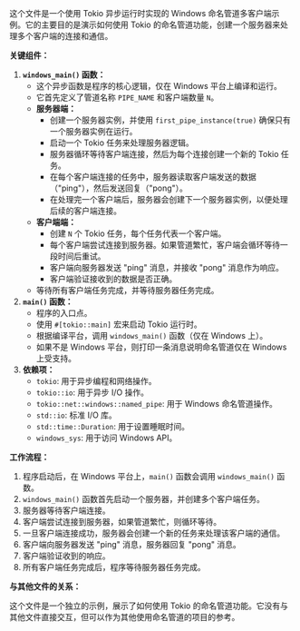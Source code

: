 这个文件是一个使用 Tokio 异步运行时实现的 Windows 命名管道多客户端示例。它的主要目的是演示如何使用 Tokio 的命名管道功能，创建一个服务器来处理多个客户端的连接和通信。

**关键组件：**

1.  **`windows_main()` 函数：**
    *   这个异步函数是程序的核心逻辑，仅在 Windows 平台上编译和运行。
    *   它首先定义了管道名称 `PIPE_NAME` 和客户端数量 `N`。
    *   **服务器端：**
        *   创建一个服务器实例，并使用 `first_pipe_instance(true)` 确保只有一个服务器实例在运行。
        *   启动一个 Tokio 任务来处理服务器逻辑。
        *   服务器循环等待客户端连接，然后为每个连接创建一个新的 Tokio 任务。
        *   在每个客户端连接的任务中，服务器读取客户端发送的数据（"ping"），然后发送回复（"pong"）。
        *   在处理完一个客户端后，服务器会创建下一个服务器实例，以便处理后续的客户端连接。
    *   **客户端端：**
        *   创建 `N` 个 Tokio 任务，每个任务代表一个客户端。
        *   每个客户端尝试连接到服务器。如果管道繁忙，客户端会循环等待一段时间后重试。
        *   客户端向服务器发送 "ping" 消息，并接收 "pong" 消息作为响应。
        *   客户端验证接收到的数据是否正确。
    *   等待所有客户端任务完成，并等待服务器任务完成。
2.  **`main()` 函数：**
    *   程序的入口点。
    *   使用 `#[tokio::main]` 宏来启动 Tokio 运行时。
    *   根据编译平台，调用 `windows_main()` 函数（仅在 Windows 上）。
    *   如果不是 Windows 平台，则打印一条消息说明命名管道仅在 Windows 上受支持。
3.  **依赖项：**
    *   `tokio`: 用于异步编程和网络操作。
    *   `tokio::io`: 用于异步 I/O 操作。
    *   `tokio::net::windows::named_pipe`: 用于 Windows 命名管道操作。
    *   `std::io`: 标准 I/O 库。
    *   `std::time::Duration`: 用于设置睡眠时间。
    *   `windows_sys`: 用于访问 Windows API。

**工作流程：**

1.  程序启动后，在 Windows 平台上，`main()` 函数会调用 `windows_main()` 函数。
2.  `windows_main()` 函数首先启动一个服务器，并创建多个客户端任务。
3.  服务器等待客户端连接。
4.  客户端尝试连接到服务器，如果管道繁忙，则循环等待。
5.  一旦客户端连接成功，服务器会创建一个新的任务来处理该客户端的通信。
6.  客户端向服务器发送 "ping" 消息，服务器回复 "pong" 消息。
7.  客户端验证收到的响应。
8.  所有客户端任务完成后，程序等待服务器任务完成。

**与其他文件的关系：**

这个文件是一个独立的示例，展示了如何使用 Tokio 的命名管道功能。它没有与其他文件直接交互，但可以作为其他使用命名管道的项目的参考。
